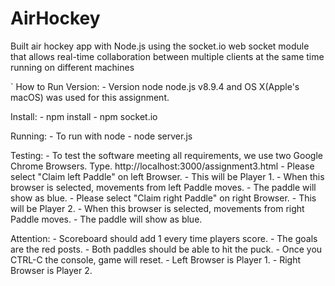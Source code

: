 # AirHockey
Built air hockey app with Node.js using the socket.io web socket module that allows real-time collaboration between multiple clients at the same time running on different machines


` How to Run
Version:
	- Version node node.js v8.9.4 and OS X(Apple's macOS) was used for this assignment.

Install:
	- npm install
	- npm socket.io

Running:
	- To run with node
		- node server.js

Testing:
	- To test the software meeting all requirements, we use two Google Chrome Browsers. Type.
	http://localhost:3000/assignment3.html
		- Please select "Claim left Paddle" on left Browser.
			- This will be Player 1.
				- When this browser is selected, movements from left Paddle moves.
					- The paddle will show as blue.
		- Please select "Claim right Paddle" on right Browser.
			- This will be Player 2.
				- When this browser is selected, movements from right Paddle moves.
					- The paddle will show as blue.

Attention:
	- Scoreboard should add 1 every time players score.
		- The goals are the red posts.
	- Both paddles should be able to hit the puck.
	- Once you CTRL-C the console, game will reset.
	- Left Browser is Player 1.
	- Right Browser is Player 2.
